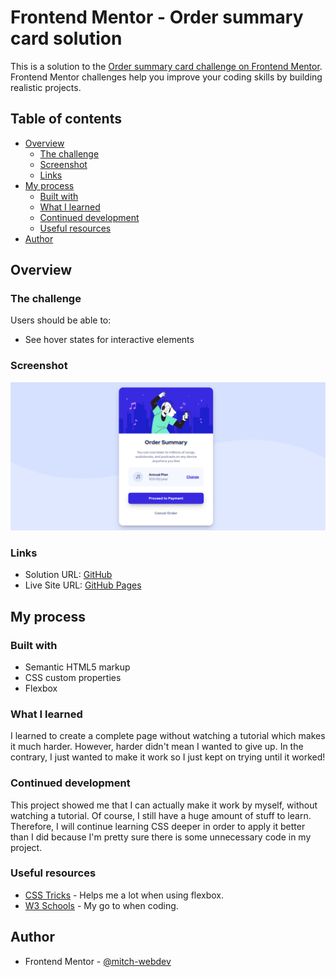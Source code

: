 # Frontend Mentor - Order summary card solution

This is a solution to the [Order summary card challenge on Frontend Mentor](https://www.frontendmentor.io/challenges/order-summary-component-QlPmajDUj). Frontend Mentor challenges help you improve your coding skills by building realistic projects. 

## Table of contents

- [Overview](#overview)
  - [The challenge](#the-challenge)
  - [Screenshot](#screenshot)
  - [Links](#links)
- [My process](#my-process)
  - [Built with](#built-with)
  - [What I learned](#what-i-learned)
  - [Continued development](#continued-development)
  - [Useful resources](#useful-resources)
- [Author](#author)

## Overview

### The challenge

Users should be able to:

- See hover states for interactive elements

### Screenshot

![Screenshot of the finished project](./design/screenshot.png)

### Links

- Solution URL: [GitHub](https://github.com/mitch-webdev/order-summary-component)
- Live Site URL: [GitHub Pages](https://your-live-site-url.com)

## My process

### Built with

- Semantic HTML5 markup
- CSS custom properties
- Flexbox

### What I learned

I learned to create a complete page without watching a tutorial which makes it much harder. However, harder didn't mean I wanted to give up. In the contrary, I just wanted to make it work so I just kept on trying until it worked!

### Continued development

This project showed me that I can actually make it work by myself, without watching a tutorial. Of course, I still have a huge amount of stuff to learn. Therefore, I will continue learning CSS deeper in order to apply it better than I did because I'm pretty sure there is some unnecessary code in my project.

### Useful resources

- [CSS Tricks](https://css-tricks.com/) - Helps me a lot when using flexbox.
- [W3 Schools](https://www.w3schools.com/) - My go to when coding.

## Author

- Frontend Mentor - [@mitch-webdev](https://www.frontendmentor.io/profile/mitch-webdev)
